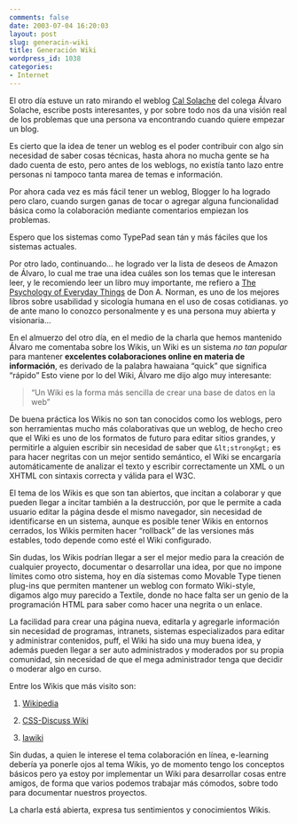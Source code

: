 ```yaml
---
comments: false
date: 2003-07-04 16:20:03
layout: post
slug: generacin-wiki
title: Generación Wiki
wordpress_id: 1038
categories:
- Internet
---
```


El otro día estuve un rato mirando el weblog [Cal Solache](http://www.solache.com) del colega Álvaro Solache, escribe posts interesantes, y por sobre todo nos da una visión real de los problemas que una persona va encontrando cuando quiere empezar un blog.





Es cierto que la idea de tener un weblog es el poder contribuir con algo sin necesidad de saber cosas técnicas, hasta ahora no mucha gente se ha dado cuenta de esto, pero antes de los weblogs, no existía tanto lazo entre personas ni tampoco tanta marea de temas e información.





Por ahora cada vez es más fácil tener un weblog, Blogger lo ha logrado pero claro, cuando surgen ganas de tocar o agregar alguna funcionalidad básica como la colaboración mediante comentarios empiezan los problemas.





Espero que los sistemas como TypePad sean tán y más fáciles que los sistemas actuales.





Por otro lado, continuando… he logrado ver la lista de deseos de Amazon de Álvaro, lo cual me trae una idea cuáles son los temas que le interesan leer, y le recomiendo leer un libro muy importante, me refiero a [The Psychology of Everyday Things](http://www.amazon.com/exec/obidos/ASIN/0465067107/qid=1057313714/sr=2-1/ref=sr_2_1/104-0314376-2072728) de Don A. Norman, es uno de los mejores libros sobre usabilidad y sicología humana en el uso de cosas cotidianas. yo de ante mano lo conozco personalmente y es una persona muy abierta y visionaria…





En el almuerzo del otro día, en el medio de la charla que hemos mantenido Álvaro me comentaba sobre los Wikis, un Wiki es un sistema _no tan popular_ para mantener **excelentes colaboraciones online en materia de información**, es derivado de la palabra hawaiana “quick” que significa “rápido” Esto viene por lo del Wiki, Álvaro me dijo algo muy interesante:





> 

> 
> “Un Wiki es la forma más sencilla de crear una base de datos en la web”
> 
> 






De buena práctica los Wikis no son tan conocidos como los weblogs, pero son herramientas mucho más colaborativas que un weblog, de hecho creo que el Wiki es uno de los formatos de futuro para editar sitios grandes, y permitirle a alguien escribir sin necesidad de saber que `&lt;strong&gt;` es para hacer negritas con un mejor sentido semántico, el Wiki se encargaría automáticamente de analizar el texto y escribir correctamente un XML o un XHTML con sintaxis correcta y válida para el W3C.





El tema de los Wikis es que son tan abiertos, que incitan a colaborar y que pueden llegar a incitar también a la destrucción, por que le permite a cada usuario editar la página desde el mismo navegador, sin necesidad de identificarse en un sistema, aunque es posible tener Wikis en entornos cerrados, los Wikis permiten hacer “rollback” de las versiones más estables, todo depende como esté el Wiki configurado.





Sin dudas, los Wikis podrían llegar a ser el mejor medio para la creación de cualquier proyecto, documentar o desarrollar una idea, por que no impone límites como otro sistema, hoy en día sistemas como Movable Type tienen plug-ins que permiten mantener un weblog con formato Wiki-style, digamos algo muy parecido a Textile, donde no hace falta ser un genio de la programación HTML para saber como hacer una negrita o un enlace.





La facilidad para crear una página nueva, editarla y agregarle información sin necesidad de programas, intranets, sistemas especializados para editar y administrar contenidos, puff, el Wiki ha sido una muy buena idea, y además pueden llegar a ser auto administrados y moderados por su propia comunidad, sin necesidad de que el mega administrador tenga que decidir o moderar algo en curso.





Entre los Wikis que más visito son:







  1. [Wikipedia](http://www.wikipedia.org)

	
  2. [CSS-Discuss Wiki](http://css-discuss.incutio.com/?page=FrontPage)

	
  3. [Iawiki](http://www.iawiki.net/IAwiki)





Sin dudas, a quien le interese el tema colaboración en línea, e-learning debería ya ponerle ojos al tema Wikis, yo de momento tengo los conceptos básicos pero ya estoy por implementar un Wiki para desarrollar cosas entre amigos, de forma que varios podemos trabajar más cómodos, sobre todo para documentar nuestros proyectos.





La charla está abierta, expresa tus sentimientos y conocimientos Wikis.




 
